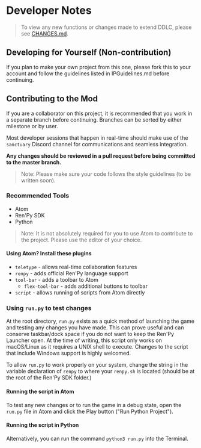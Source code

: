 # Developer Notes

> To view any new functions or changes made to extend DDLC, please see [CHANGES.md](CHANGES.md).

## Developing for Yourself (Non-contribution)
If you plan to make your own project from this one, please fork this to your account and follow the guidelines listed in IPGuidelines.md before continuing.


## Contributing to the Mod
If you are a collaborator on this project, it is recommended that you work in a separate branch before continuing. Branches can be sorted by either milestone or by user.

Most developer sessions that happen in real-time should make use of the  `sanctuary` Discord channel for communications and seamless integration.

**Any changes should be reviewed in a pull request before being committed to the master branch.**

> Note: Please make sure your code follows the style guidelines (to be written soon).

### Recommended Tools
* Atom
* Ren'Py SDK
* Python

> Note: It is not absolutely required for you to use Atom to contribute to the project. Please use the editor of your choice.

#### Using Atom? Install these plugins
* `teletype` - allows real-time collaboration features
* `renpy` - adds official Ren'Py language support
* `tool-bar` - adds a toolbar to Atom
  * `flex-tool-bar` - adds additional buttons to toolbar
* `script` - allows running of scripts from Atom directly

### Using `run.py` to test changes
At the root directory, `run.py` exists as a quick method of launching the game and testing any changes you have made. This can prove useful and can conserve taskbar/dock space if you do not want to keep the Ren'Py Launcher open. At the time of writing, this script only works on macOS/Linux as it requires a UNIX shell to execute. Changes to the script that include Windows support is highly welcomed.

To allow `run.py` to work properly on your system, change the string in the variable declaration of `renpy` to where your `renpy.sh` is located (should be at the root of the Ren'Py SDK folder.)

#### Running the script in Atom
To test any new changes or to run the game in a debug state, open the `run.py` file in Atom and click the Play button ("Run Python Project"). 

#### Running the script in Python
Alternatively, you can run the command `python3 run.py` into the Terminal.